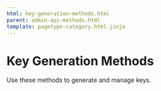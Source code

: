 ```yaml
---
html: key-generation-methods.html
parent: admin-api-methods.html
template: pagetype-category.html.jinja
---
```

# Key Generation Methods

Use these methods to generate and manage keys.